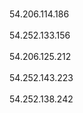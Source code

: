 <br>54.206.114.186</br>
<br>54.252.133.156</br>
<br>54.206.125.212</br>
<br>54.252.143.223</br>
<br>54.252.138.242</br>
